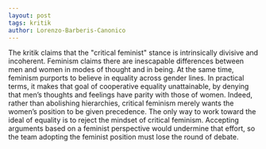 ```yaml
---
layout: post
tags: kritik
author: Lorenzo-Barberis-Canonico
---
```


The kritik claims that the "critical feminist" stance is intrinsically divisive and incoherent. Feminism claims there are inescapable differences between men and women in modes of thought and in being. At the same time, feminism purports to believe in equality across gender lines. In practical terms, it makes that goal of cooperative equality unattainable, by denying that men’s thoughts and feelings have parity with those of women. Indeed, rather than abolishing hierarchies, critical feminism merely wants the women’s position to be given precedence. The only way to work toward the ideal of equality is to reject the mindset of critical feminism. Accepting arguments based on a feminist perspective would undermine that effort, so the team adopting the feminist position must lose the round of debate.
